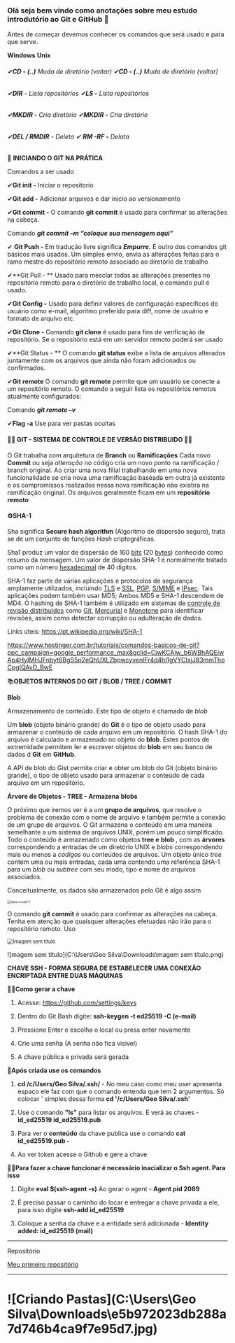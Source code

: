 ### Olá seja bem vindo como anotações sobre meu estudo introdutório ao Git e GitHub 👾



Antes de começar devemos conhecer os comandos que será usado e para que serve.

**Windows**                                                                     **Unix**

###### ✔**CD - (..)**  Muda de diretório (voltar)                     ✔**CD - (..)**  Muda de diretório (voltar) ######

###### ✔**DIR**  - Lista repositórios									      ✔**LS -** Lista repositórios 		 ######       

###### ✔**MKDIR -** Cria diretório											✔**MKDIR -** Cria diretório  ######         

###### ✔**DEL / RMDIR** - Deleta										      ✔ **RM -RF -** Delata ######          



👾 **INICIANDO O GIT NA PRÁTICA**

Comandos a ser usado

✔**Git init -** Iniciar o repositorio

✔**Git add -** Adicionar arquivos e dar inicio ao versionamento 

✔**Git commit -** O comando **git commit** é usado para confirmar as alterações na cabeça. 

Comando ***git commit –m “coloque sua mensagem aqui”***

✔ **Git Push -** Em tradução livre significa ***Empurre.*** É outro dos comandos git básicos mais usados. Um simples envio, envia as alterações feitas para o ramo mestre do repositório remoto associado ao diretório de trabalho

✔**Git Pull - ** Usado para mesclar todas as alterações presentes no repositório remoto para o diretório de trabalho local, o comando pull é usado. 

✔**Git Config -** Usado para definir valores de configuração específicos do usuário como e-mail, algoritmo preferido para diff, nome de usuário e formato de arquivo etc.

✔**Git Clone -** Comando **git clone** é usado para fins de verificação de repositório. Se o repositório está em um servidor remoto poderá ser usado

✔**Git Status - ** O comando **git status** exibe a lista de arquivos alterados juntamente com os arquivos que ainda não foram adicionados ou confirmados. 

✔**Git remote**  O comando **git remote** permite que um usuário se conecte a um repositório remoto. O comando a seguir lista os repositórios remotos atualmente configurados: 

Comando ***git remote –v***

✔**Flag -a** Use para ver pastas ocultas 



#### 🐱‍💻 **GIT - SISTEMA DE CONTROLE DE VERSÃO DISTRIBUIDO** 🐱‍💻

O Git trabalha com arquitetura de **Branch** ou **Ramificações**
Cada novo **Commit** ou seja *alteração* no código cria um novo ponto na ramificação / branch original.
Ao criar uma nova filial trabalhando em uma nova funcionalidade se cria nova uma ramificação baseada em outra já existente e os compromissos realizados nessa nova ramificação não existira na ramificação original.
Os arquivos geralmente ficam em um **repositório remoto**

#### ⚙SHA-1

Sha significa **Secure hash algorithm** (Algoritmo de dispersão seguro), trata se de um conjunto de funções *Hash* criptográficas.

Sha1 produz um valor de dispersão de 160 [bits](https://pt.wikipedia.org/wiki/Bit) (20 [bytes](https://pt.wikipedia.org/wiki/Byte)) conhecido como resumo da mensagem. Um valor de dispersão SHA-1 é normalmente tratado como um número [hexadecimal](https://pt.wikipedia.org/wiki/Hexadecimal) de 40 dígitos.

SHA-1 faz parte de várias aplicações e protocolos de segurança amplamente utilizados, incluindo [TLS](https://pt.wikipedia.org/wiki/Transport_Layer_Security) e [SSL](https://pt.wikipedia.org/wiki/SSL), [PGP](https://pt.wikipedia.org/wiki/PGP), [S/MIME](https://pt.wikipedia.org/w/index.php?title=S/MIME&action=edit&redlink=1) e [IPsec](https://pt.wikipedia.org/wiki/IPsec). Tais aplicações podem também usar MD5; Ambos MD5 e SHA-1 descendem de MD4. O hashing de SHA-1 também é utilizado em sistemas de [controle de revisão distribuídos](https://pt.wikipedia.org/wiki/Sistema_de_controle_de_versão) como [Git](https://pt.wikipedia.org/wiki/Git), [Mercurial](https://pt.wikipedia.org/wiki/Mercurial) e [Monotone](https://pt.wikipedia.org/w/index.php?title=Monotone&action=edit&redlink=1) para identificar revisões, assim como detectar corrupção ou adulteração de dados. 

Links úteis: https://pt.wikipedia.org/wiki/SHA-1

https://www.hostinger.com.br/tutoriais/comandos-basicos-de-git?ppc_campaign=google_performance_max&gclid=CjwKCAjw_b6WBhAQEiwAp4HyIMHJFnbyt6BgS5p2eQhUXLZbpwcyvenlFr4d4hl1gVYCIxjJ83mmThoCpgIQAvD_BwE



📚**OBJETOS INTERNOS DO GIT / BLOB / TREE / COMMIT**



**Blob**

Armazenamento de conteúdo. Este tipo de objeto é chamado de *blob*

Um **blob** (objeto binário grande) do **Git** é o tipo de objeto usado para armazenar o conteúdo de cada arquivo em um repositório. O hash SHA-1 do arquivo é calculado e armazenado no objeto do **blob**. Estes pontos de extremidade permitem ler e escrever objetos do **blob** em seu banco de dados d **Git** em **GitHub**.

A API de blob do Gist permite criar e obter um blob do Git (objeto binário grande), o tipo de objeto usado para armazenar o conteúdo de cada arquivo em um repositório.



**Árvore de Objetos - TREE - Armazena** **blobs**

O próximo que iremos ver é a *um* **grupo de arquivos**, que resolve o problema de conexão com o nome de arquivo e também permite a conexão de um grupo de arquivos. O Git armazena o conteúdo em uma maneira semelhante a um sistema de arquivos UNIX, porém um pouco simplificado. Todo o conteúdo é armazenado como objetos **tree** **e** **blob** , com as **árvores** correspondendo a entradas de um diretório UNIX e *blobs* correspondendo mais ou menos a *códigos* ou conteúdos de arquivos. Um objeto único *tree* contém uma ou mais entradas, cada uma contendo uma referência SHA-1 para um *blob* ou *subtree* com seu modo, tipo e nome de arquivos associados.

Conceitualmente, os dados são armazenados pelo Git é algo assim

<img src="C:\Users\Geo Silva\Downloads\data-model-1.png" alt="data-model-1" style="zoom: 50%;" />

O comando **git commit** é usado para confirmar as alterações na cabeça. Tenha em atenção que quaisquer alterações efetuadas não irão para o repositório remoto. Uso

<img src="C:\Users\Geo Silva\Downloads\Imagem sem título.png" alt="Imagem sem título" style="zoom: 80%;" />

![magem sem título](C:\Users\Geo Silva\Downloads\magem sem título.png)

**CHAVE SSH - FORMA SEGURA DE ESTABELECER UMA CONEXÃO ENCRIPTADA ENTRE DUAS MÁQUINAS**



🐱‍👤**Como gerar a chave**

1. Acesse: https://github.com/settings/keys

1. Dentro do Git Bash digite: **ssh-keygen -t ed25519 -C (e-mail)**
2. Pressione Enter e escolha o local ou press enter novamente
3. Crie uma senha (A senha não fica visível)
4. A chave pública e privada será gerada



🛑**Após criada use os comandos**

1. **cd /c/Users/Geo Silva/.ssh/** - No meu caso como meu user apresenta espaço ele faz com que o comando entenda que tem 2 argumentos. Só colocar ' simples dessa forma **cd '/c/Users/Geo Silva/.ssh'**

2. Use o comando **"ls"** para listar os arquivos. E verá as chaves - **id_ed25519 id_ed25519.pub**

3. Para ver o **conteúdo** da chave publica use o comando **cat id_ed25519.pub -**

4. Ao ver token acesse o Github e gere a chave



🐱‍👤**Para fazer a chave funcionar é necessário inacializar o Ssh agent. Para isso**

 

1. Digite **eval $(ssh-agent -s)** Ao gerar o agent - **Agent pid 2089**

2. É preciso passar o caminho do locar e entregar a chave privada a ele, para isso digite **ssh-add  id_ed25519**

3. Coloque a senha da chave e a entidade será adicionada - **Identity added:     id_ed25519 (mail)**

__________________________________________________________________________________________________________________________________________________________________________________________________________________________________________________________________________________________________________________________________________________________________________________________________________________________________________________

Repositório

[Meu primeiro repositório](https://github.com/GeorgiaPereira039/lista-music.git)

__________________________________________________________________________________________________________________________________________________________________________________________________________________________________________________________________________________________________________________________________________________________________________________________________________________________________________________

![Criando Pastas](C:\Users\Geo Silva\Downloads\e5b972023db288a7d746b4ca9f7e95d7.jpg)
=======
